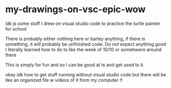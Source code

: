 # my-drawings-on-vsc-epic-wow
idk js some stuff I drew on visual studio code to practice the turtle painter for school

There is probably either nothing here or barley anything, if there is something, it will probably be unfinished code.
Do not expect anything good I literally learned how to do ts like the week of 10/10 or somehwere around there

This is simply for fun and so I can be good at ts and get used to it.

okay idk how to get stuff running without visual studio code but there will be like an organized file w videos of it from my computer !!
